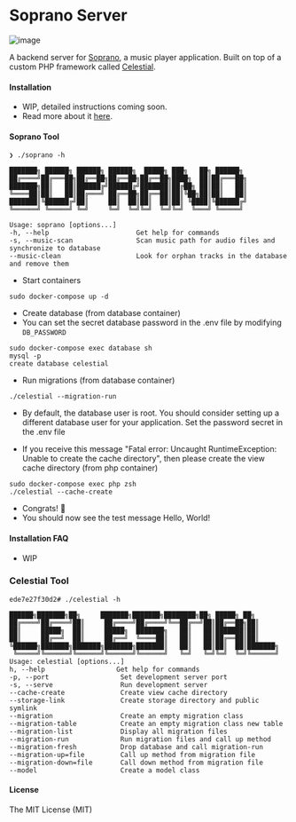 # Soprano Server

![image](https://user-images.githubusercontent.com/71740767/235468526-9a0eb8bb-886b-49d2-8b6f-85d8e5e8d53a.png)

A backend server for <a href="https://github.com/whleucka/soprano-react" title='Soprano'>Soprano</a>, a music player application.
Built on top of a custom PHP framework called <a href="https://github.com/libra-php/celestial" title="Celestial">Celestial</a>.

#### Installation
- WIP, detailed instructions coming soon.
- Read more about it <a href="https://github.com/libra-php/celestial" title="Celestial">here</a>.

#### Soprano Tool
```
❯ ./soprano -h

███████╗ ██████╗ ██████╗ ██████╗  █████╗ ███╗   ██╗ ██████╗
██╔════╝██╔═══██╗██╔══██╗██╔══██╗██╔══██╗████╗  ██║██╔═══██╗
███████╗██║   ██║██████╔╝██████╔╝███████║██╔██╗ ██║██║   ██║
╚════██║██║   ██║██╔═══╝ ██╔══██╗██╔══██║██║╚██╗██║██║   ██║
███████║╚██████╔╝██║     ██║  ██║██║  ██║██║ ╚████║╚██████╔╝
╚══════╝ ╚═════╝ ╚═╝     ╚═╝  ╚═╝╚═╝  ╚═╝╚═╝  ╚═══╝ ╚═════╝

Usage: soprano [options...]
-h, --help                      Get help for commands
-s, --music-scan                Scan music path for audio files and synchronize to database
--music-clean                   Look for orphan tracks in the database and remove them
```

- Start containers
```
sudo docker-compose up -d
```

- Create database (from database container)
- You can set the secret database password in the .env file by modifying
`DB_PASSWORD`
```
sudo docker-compose exec database sh
mysql -p
create database celestial
```

- Run migrations (from database container)
```
./celestial --migration-run
```

- By default, the database user is root. You should consider setting up a different database user for your application. Set the password secret in the .env file


- If you receive this message "Fatal error: Uncaught RuntimeException: Unable to create the cache directory", then please create the view cache directory (from php container)
```
sudo docker-compose exec php zsh
./celestial --cache-create
```

- Congrats! 🥳
- You should now see the test message Hello, World!


#### Installation FAQ
- WIP


### Celestial Tool
```
ede7e27f30d2# ./celestial -h

██████╗███████╗██╗     ███████╗███████╗████████╗██╗ █████╗ ██╗
██╔════╝██╔════╝██║     ██╔════╝██╔════╝╚══██╔══╝██║██╔══██╗██║
██║     █████╗  ██║     █████╗  ███████╗   ██║   ██║███████║██║
██║     ██╔══╝  ██║     ██╔══╝  ╚════██║   ██║   ██║██╔══██║██║
╚██████╗███████╗███████╗███████╗███████║   ██║   ██║██║  ██║███████╗
 ╚═════╝╚══════╝╚══════╝╚══════╝╚══════╝   ╚═╝   ╚═╝╚═╝  ╚═╝╚══════╝
Usage: celestial [options...]
h, --help                  Get help for commands
-p, --port                  Set development server port
-s, --serve                 Run development server
--cache-create              Create view cache directory
--storage-link              Create storage directory and public symlink
--migration                 Create an empty migration class
--migration-table           Create an empty migration class new table
--migration-list            Display all migration files
--migration-run             Run migration files and call up method
--migration-fresh           Drop database and call migration-run
--migration-up=file         Call up method from migration file
--migration-down=file       Call down method from migration file
--model                     Create a model class
```


#### License
The MIT License (MIT)
